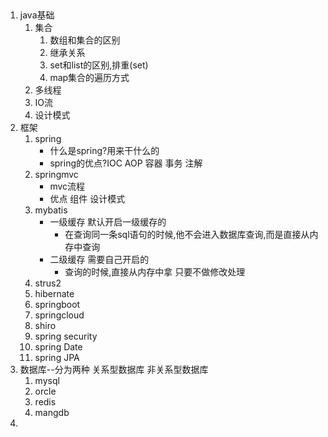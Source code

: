 ## 

1. java基础
   1. 集合
      1. 数组和集合的区别
      2. 继承关系
      3. set和list的区别,排重(set)
      4. map集合的遍历方式
   2. 多线程
   3. IO流
   4. 设计模式
2. 框架
   1. spring
      - 什么是spring?用来干什么的
      - spring的优点?IOC AOP 容器 事务 注解
   2. springmvc
      - mvc流程
      - 优点 组件 设计模式
   3. mybatis
      - 一级缓存 默认开启一级缓存的
        - 在查询同一条sql语句的时候,他不会进入数据库查询,而是直接从内存中查询
      - 二级缓存 需要自己开启的
        - 查询的时候,直接从内存中拿 只要不做修改处理
   4. strus2
   5. hibernate
   6. springboot
   7. springcloud
   8. shiro
   9. spring security
   10. spring Date
   11. spring JPA
3. 数据库--分为两种 关系型数据库  非关系型数据库
   1. mysql
   2. orcle
   3. redis
   4. mangdb
4. 